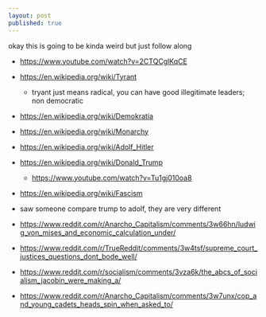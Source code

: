 ```yaml
---
layout: post
published: true
---
```





okay this is going to be kinda weird but just follow along

- <https://www.youtube.com/watch?v=2CTQCglKqCE>
- <https://en.wikipedia.org/wiki/Tyrant>
  - tryant just means radical, you can have good illegitimate leaders; non democratic
- <https://en.wikipedia.org/wiki/Demokratia>
- <https://en.wikipedia.org/wiki/Monarchy>

- <https://en.wikipedia.org/wiki/Adolf_Hitler>
- <https://en.wikipedia.org/wiki/Donald_Trump>
  - <https://www.youtube.com/watch?v=Tu1gj010oa8>
- <https://en.wikipedia.org/wiki/Fascism>
- saw someone compare trump to adolf, they are very different

- <https://www.reddit.com/r/Anarcho_Capitalism/comments/3w66hn/ludwig_von_mises_and_economic_calculation_under/>
- <https://www.reddit.com/r/TrueReddit/comments/3w4tsf/supreme_court_justices_questions_dont_bode_well/>
- <https://www.reddit.com/r/socialism/comments/3vza6k/the_abcs_of_socialism_jacobin_were_making_a/>

- <https://www.reddit.com/r/Anarcho_Capitalism/comments/3w7unx/cop_and_young_cadets_heads_spin_when_asked_to/>
